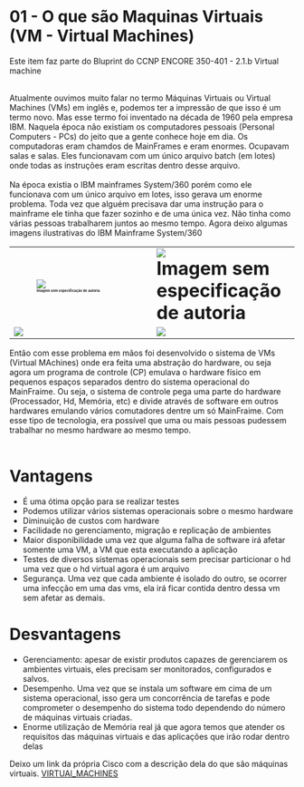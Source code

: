 # 01 - O que são Maquinas Virtuais (VM - Virtual Machines)

Este item faz parte do Bluprint do CCNP ENCORE 350-401 - 2.1.b Virtual machine <br></br>

Atualmente ouvimos muito falar no termo Máquinas Virtuais ou Virtual Machines (VMs) em inglês e, podemos ter a impressão de que isso é um termo novo. Mas esse termo foi inventado na década de 1960 pela empresa IBM. Naquela época não existiam os computadores pessoais (Personal Computers - PCs) do jeito que a gente conhece hoje em dia. Os computadoras eram chamdos de MainFrames e eram enormes. Ocupavam salas e salas. Eles funcionavam com um único arquivo batch (em lotes) onde todas as instruções eram escritas dentro desse arquivo. <br></br>
Na época existia o IBM mainframes System/360 porém como ele funcionava com um único arquivo em lotes, isso gerava um enorme problema. Toda vez que alguém precisava dar uma instrução para o mainframe ele tinha que fazer sozinho e de uma única vez. Não tinha como várias pessoas trabalharem juntos ao mesmo tempo.
Agora deixo algumas imagens ilustrativas do IBM Mainframe System/360

<table>
      <tr>
           <td width="50%"><figure><img src="Imagens/MainFrame/01.jpg"><figcaption style="font-size: 1%; font-weight: bold;">Imagem sem especificação de autoria</figcaption></figure></img></td>
           <td width="50%"><img src="Imagens/MainFrame/02.jpg"><figcaption style="font-size: 200%; font-weight: bold;">Imagem sem especificação de autoria</figcaption></figure></img></td>
      </tr>
       <tr>
           <td width="50%"><img src="Imagens/MainFrame/03.jpg"></img></td>
           <td width="50%"><img src="Imagens/MainFrame/04.jpg"></img></td>
      </tr>
</table>

Então com esse problema em mãos foi desenvolvido o sistema de VMs (Virtual MAchines) onde era feita uma abstração do hardware, ou seja agora um programa de controle (CP) emulava o hardware físico em pequenos espaços separados dentro do sistema operacional do MainFraime. Ou seja, o sistema de controle pega uma parte do hardware (Processador, Hd, Memória, etc) e divide através de software em outros hardwares emulando vários comutadores dentre um só MainFraime. Com esse tipo de tecnologia, era possível que uma ou mais pessoas pudessem trabalhar no mesmo hardware ao mesmo tempo. <br></br>

# Vantagens

- É uma ótima opção para se realizar testes
- Podemos utilizar vários sistemas operacionais sobre o mesmo hardware
- Diminuição de custos com hardware
- Facilidade no gerenciamento, migração e replicação de ambientes 
- Maior disponibilidade uma vez que alguma falha de software irá afetar somente uma VM, a VM que esta executando a aplicação
- Testes de diversos sistemas operacionais sem precisar particionar o hd uma vez que o hd virtual agora é um arquivo
- Segurança. Uma vez que cada ambiente é isolado do outro, se ocorrer uma infecção em uma das vms, ela irá ficar contida dentro dessa vm sem afetar as demais.

# Desvantagens

- Gerenciamento: apesar de existir produtos capazes de gerenciarem os ambientes virtuais, eles precisam ser monitorados, configurados e salvos.
- Desempenho. Uma vez que se instala um software em cima de um sistema operacional, isso gera um concorrência de tarefas e pode comprometer o desempenho do sistema todo dependendo do número de máquinas virtuais criadas.
- Enorme utilização de Memória real já que agora temos que atender os requisitos das máquinas virtuais e das aplicações que irão rodar dentro delas

Deixo um link da própria Cisco com a descrição dela do que são máquinas virtuais. [VIRTUAl_MACHINES](https://www.cisco.com/c/en/us/solutions/computing/what-is-a-virtual-machine.html)<br></br>